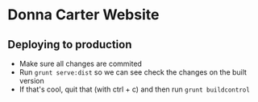# Donna Carter Website

## Deploying to production
- Make sure all changes are commited
- Run `grunt serve:dist` so we can see check the changes on the built version
- If that's cool, quit that (with ctrl + c) and then run `grunt buildcontrol`
